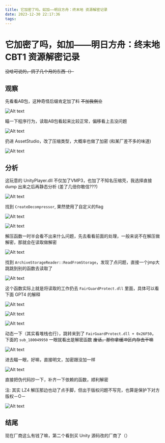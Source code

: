 ```yaml
---
title: 它加密了吗，如加——明日方舟：终末地 资源解密记录
date: 2023-12-30 22:17:36
tags:
---
```


# 它加密了吗，如加——明日方舟：终末地 CBT1 资源解密记录

~~没啥可说的，鸽了几个月的东西（）~~

## 观察

先看看AB包，这种奇怪后缀肯定加了料 ~~不加我倒立~~

![Alt text](image-1.png)

瞄一下程序行为，读取AB包看起来比较正常，偏移看上去没问题

![Alt text](image.png)

扔进 AssetStudio，改了压缩类型，大概率也做了加密 (和某厂差不多的味道)

![Alt text](image-2.png)

## 分析

这玩意的 UnityPlayer.dll 不仅加了VMP3，也加了不知名压缩壳，我选择直接 dump 出来之后再静态分析 (差了几倍你敢信???)

![Alt text](image-3.png)

找到 `CreateDecompressor`, 果然使用了自定义的flag

![Alt text](image-4.png)

![Alt text](image-5.png)

解压函数一时半会看不出来什么问题，先去看看前面的处理，一般来说不在解压做解密，那就会在读取做解密

![Alt text](image-6.png)

找到 `ArchiveStorageReader::ReadFromStorage`，发现了点问题，直接一个jmp大跳跳到别的函数去读取了

![Alt text](image-7.png)

这个函数实际上就是将读取的工作扔去 `FairGuardProtect.dll` 里面，具体可以看下面 GPT4 的解释

![Alt text](image-8.png)

![Alt text](image-9.png)

![Alt text](image-10.png)

动态一下（其实看堆栈也行），跳转来到了 `FairGuardProtect.dll + 0x26F50`，下面的 `sub_180049950` 一眼就看出是解密函数 ~~废话，那你拿缓冲区内存去干嘛~~

![Alt text](image-11.png)

进去瞄一眼，好嘛，直接明文，加密跟没加一样

![Alt text](image-12.png)

直接把伪代码抄一下，补齐一下依赖的函数，顺利解密

注: 其实 LZ4 解压那边也动了点手脚，但出于版权问题不写完，也算是保护下对方版权－O－

![Alt text](image-13.png)

## 结尾

现在厂商这么有钱了嘛，第二个看到买 Unity 源码改的厂商了（）